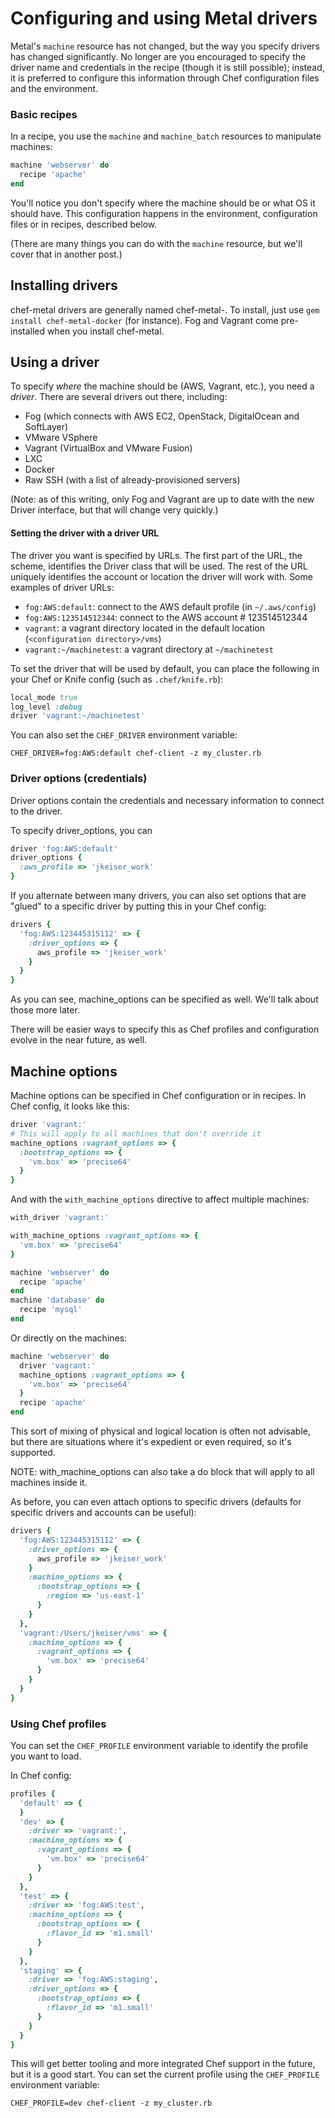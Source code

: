 # Configuring and using Metal drivers

Metal's `machine` resource has not changed, but the way you specify drivers has changed significantly. No longer are you encouraged to specify the driver name and credentials in the recipe (though it is still possible); instead, it is preferred to configure this information through Chef configuration files and the environment.

### Basic recipes

In a recipe, you use the `machine` and `machine_batch` resources to manipulate machines:

```ruby
machine 'webserver' do
  recipe 'apache'
end
```

You'll notice you don't specify where the machine should be or what OS it should have.  This configuration happens in the environment, configuration files or in recipes, described below.

(There are many things you can do with the `machine` resource, but we'll cover that in another post.)

## Installing drivers

chef-metal drivers are generally named chef-metal-<drivername>.  To install, just use `gem install chef-metal-docker` (for instance).  Fog and Vagrant come pre-installed when you install chef-metal.

## Using a driver

To specify *where* the machine should be (AWS, Vagrant, etc.), you need a *driver*. There are several drivers out there, including:

- Fog (which connects with AWS EC2, OpenStack, DigitalOcean and SoftLayer)
- VMware VSphere
- Vagrant (VirtualBox and VMware Fusion)
- LXC
- Docker
- Raw SSH (with a list of already-provisioned servers)

(Note: as of this writing, only Fog and Vagrant are up to date with the new Driver interface, but that will change very quickly.)

#### Setting the driver with a driver URL

The driver you want is specified by URLs.  The first part of the URL, the scheme, identifies the Driver class that will be used.  The rest of the URL uniquely identifies the account or location the driver will work with.  Some examples of driver URLs:

- `fog:AWS:default`: connect to the AWS default profile (in `~/.aws/config`)
- `fog:AWS:123514512344`: connect to the AWS account # 123514512344
- `vagrant`: a vagrant directory located in the default location (`<configuration directory>/vms`)
- `vagrant:~/machinetest`: a vagrant directory at `~/machinetest`

To set the driver that will be used by default, you can place the following in your Chef or Knife config (such as `.chef/knife.rb`):

```ruby
local_mode true
log_level :debug
driver 'vagrant:~/machinetest'
```

You can also set the `CHEF_DRIVER` environment variable:

```
CHEF_DRIVER=fog:AWS:default chef-client -z my_cluster.rb
```

### Driver options (credentials)

Driver options contain the credentials and necessary information to connect to the driver.

To specify driver_options, you can

```ruby
driver 'fog:AWS:default'
driver_options {
  :aws_profile => 'jkeiser_work'
}
```

If you alternate between many drivers, you can also set options that are "glued" to a specific driver by putting this in your Chef config:

```ruby
drivers {
  'fog:AWS:123445315112' => {
    :driver_options => {
      aws_profile => 'jkeiser_work'
    }
  }
}
```

As you can see, machine_options can be specified as well.  We'll talk about those more later.

There will be easier ways to specify this as Chef profiles and configuration evolve in the near future, as well.

## Machine options

Machine options can be specified in Chef configuration or in recipes.  In Chef config, it looks like this:

```ruby
driver 'vagrant:'
# This will apply to all machines that don't override it
machine_options :vagrant_options => {
  :bootstrap_options => {
    'vm.box' => 'precise64'
  }
}
```

And with the `with_machine_options` directive to affect multiple machines:

```ruby
with_driver 'vagrant:'

with_machine_options :vagrant_options => {
  'vm.box' => 'precise64'
}

machine 'webserver' do
  recipe 'apache'
end
machine 'database' do
  recipe 'mysql'
end
```

Or directly on the machines:

```ruby
machine 'webserver' do
  driver 'vagrant:'
  machine_options :vagrant_options => {
    'vm.box' => 'precise64'
  }
  recipe 'apache'
end
```

This sort of mixing of physical and logical location is often not advisable, but there are situations where it's expedient or even required, so it's supported.

NOTE: with_machine_options can also take a do block that will apply to all machines inside it.

As before, you can even attach options to specific drivers (defaults for specific drivers and accounts can be useful):

```ruby
drivers {
  'fog:AWS:123445315112' => {
    :driver_options => {
      aws_profile => 'jkeiser_work'
    }
    :machine_options => {
      :bootstrap_options => {
        :region => 'us-east-1'
      }
    }
  },
  'vagrant:/Users/jkeiser/vms' => {
    :machine_options => {
      :vagrant_options => {
        'vm.box' => 'precise64'
      }
    }
  }
}
```

### Using Chef profiles

You can set the `CHEF_PROFILE` environment variable to identify the profile you want to load.

In Chef config:

```ruby
profiles {
  'default' => {
  }
  'dev' => {
    :driver => 'vagrant:',
    :machine_options => {
      :vagrant_options => {
        'vm.box' => 'precise64'
      }
    }
  },
  'test' => {
    :driver => 'fog:AWS:test',
    :machine_options => {
      :bootstrap_options => {
        :flavor_id => 'm1.small'
      }
    }
  },
  'staging' => {
    :driver => 'fog:AWS:staging',
    :driver_options => {
      :bootstrap_options => {
        :flavor_id => 'm1.small'
      }
    }
  }
}
```

This will get better tooling and more integrated Chef support in the future, but it is a good start.  You can set the current profile using the `CHEF_PROFILE` environment variable:

```
CHEF_PROFILE=dev chef-client -z my_cluster.rb
```
